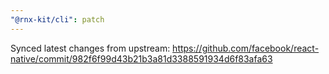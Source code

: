 ```yaml
---
"@rnx-kit/cli": patch
---
```


Synced latest changes from upstream: https://github.com/facebook/react-native/commit/982f6f99d43b21b3a81d3388591934d6f83afa63
